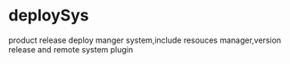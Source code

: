 # deploySys
product  release deploy manger system,include resouces manager,version release and remote system plugin

